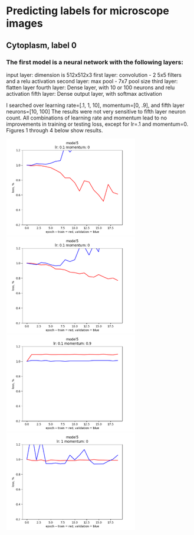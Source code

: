 # Predicting labels for microscope images

## Cytoplasm, label 0

### The first model is a neural network with the following layers:

input layer: dimension is 512x512x3
first layer: convolution - 2 5x5 filters and a relu activation
second layer: max pool - 7x7 pool size 
third layer: flatten layer
fourth layer: Dense layer, with 10 or 100 neurons and relu activation
fifth layer: Dense output layer, with softmax activation

I searched over learning rate=[.1, 1, 10], momentum=[0, .9], and fifth layer neurons=[10, 100]
The results were not very sensitive to fifth layer neuron count. All combinations of learning rate
and momentum lead to no improvements in training or testing loss, except for lr=.1 and momentum=0.
Figures 1 through 4 below show results.

<img src="/readmePics/model5100neurons.png" alt="Best (100 neurons)" width="350"/> <img src="/readmePics/model510neurons.png" alt="Best (10 neurons)" width="350"/>
 <img src="/readmePics/model5noImprov.png" alt="typical (10 neurons)" width="350"/> <img src="/readmePics/model5noImprov1.png" alt="typical (100 neurons)" width="350"/>







 


